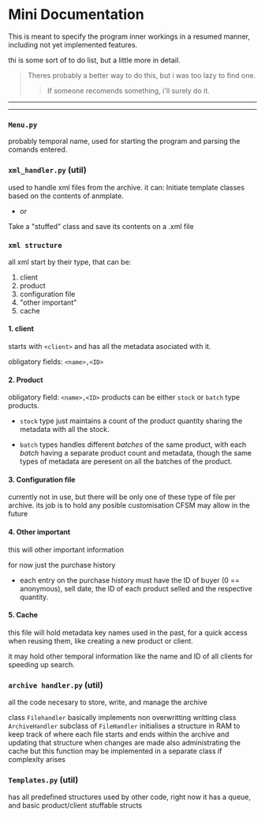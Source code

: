 # Mini Documentation

This is meant to specify the program inner workings in a resumed manner, 
including not yet implemented features.

thi is some sort of to do list, but a little more in detail.

>Theres probably a better way to do this, but i was too lazy to find one.
>>If someone recomends something, i'll surely do it.

---
---
### `Menu.py`
probably temporal name, used for starting the program and parsing the 
comands entered.


### `xml_handler.py` (util)
used to handle xml files from the archive.
it can:
Initiate template classes based on the contents of anmplate.
- or

Take a "stuffed" class and save its contents on a .xml file

### `xml structure`
all xml start by their type, that can be:
1. client
2. product
3. configuration file
4. "other important"
5. cache

#### 1. client
starts with `<client>` and has all the metadata asociated with it.

obligatory fields: `<name>,<ID>`

#### 2. Product
obligatory field: `<name>,<ID>`
products can be either `stock` or `batch` type products.

- `stock` type just maintains a count of the product quantity
sharing the metadata with all the stock.

- `batch` types handles different *batches* of the same product, 
with each *batch* having a separate product count and metadata, 
though the same types of metadata are peresent on all the batches 
of the product.


#### 3. Configuration file
currently not in use, but there will be only one of these type of 
file per archive. its job is to hold any posible customisation CFSM 
may allow in the future 

#### 4. Other important
this will other important information

for now just the purchase history
- each entry on the purchase history must have the ID of buyer (0 == anonymous), 
sell date, the ID of each product selled and the respective quantity.
#### 5. Cache
this file will hold metadata key names used in the past, for a quick 
access when reusing them, like creating a new product or client.

it may hold other temporal information like the name and ID of all clients 
for speeding up search.

### `archive handler.py` (util)
all the code necesary to store, write, and manage the archive

class `Filehandler` basically implements non overwritting writting
class `ArchiveHandler` subclass of `FileHandler` initialises a structure 
in RAM to keep track of where each file starts and ends within the archive 
and updating that structure when changes are made also administrating the 
cache but this function may be implemented in a separate class if complexity 
arises

### `Templates.py` (util)
has all predefined structures used by other code, right now it has a queue, and
basic product/client stuffable structs